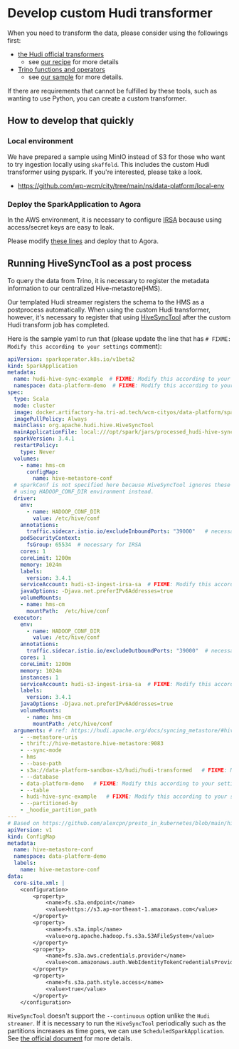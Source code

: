 # Develop custom Hudi transformer

When you need to transform the data, please consider using the followings first:
- [the Hudi official transformers](https://hudi.apache.org/docs/next/transforms/)
  - see [our recipe](https://developer.woven-city.toyota/docs/default/Component/data-platform/06_import_and_transform_and_db/) for more details
- [Trino functions and operators](https://trino.io/docs/current/functions/json.html) 
  - see [our sample](https://github.com/wp-wcm/city/tree/main/infrastructure/k8s/common/data-platform/demo-transform-json-parse) for more details.

If there are requirements that cannot be fulfilled by these tools, such as wanting to use Python, you can create a custom transformer.

## How to develop that quickly

### Local environment

We have prepared a sample using MinIO instead of S3 for those who want to try ingestion locally using `skaffold`.
This includes the custom Hudi transformer using pyspark. 
If you're interested, please take a look.
- https://github.com/wp-wcm/city/tree/main/ns/data-platform/local-env

### Deploy the SparkApplication to Agora

In the AWS environment, it is necessary to configure [IRSA](https://docs.aws.amazon.com/eks/latest/userguide/iam-roles-for-service-accounts.html) because using access/secret keys are easy to leak.

Please modify [these lines](https://github.com/wp-wcm/city/blob/313a02d74bea9585845120b8dc7b0d27ae53114e/ns/data-platform/local-env/spark-hudi-sample/02-pyspark-hudi-transformer.yaml#L45-L49) and deploy that to Agora. 


## Running HiveSyncTool as a post process

To query the data from Trino, it is necessary to register the metadata information to our centralized Hive-metastore(HMS).

Our templated Hudi streamer registers the schema to the HMS as a postprocess automatically.
When using the custom Hudi transformer, however, it's necessary to register that using [HiveSyncTool](https://hudi.apache.org/docs/syncing_metastore/#hive-sync-tool) after the custom Hudi transform job has completed.

Here is the sample yaml to run that (please update the line that has `# FIXME: Modify this according to your settings` comment):

```yaml
apiVersion: sparkoperator.k8s.io/v1beta2
kind: SparkApplication
metadata:
  name: hudi-hive-sync-example  # FIXME: Modify this according to your settings
  namespace: data-platform-demo  # FIXME: Modify this according to your settings
spec:
  type: Scala
  mode: cluster
  image: docker.artifactory-ha.tri-ad.tech/wcm-cityos/data-platform/spark-hudi-image:main-61d41ced3ead-1709112082
  imagePullPolicy: Always
  mainClass: org.apache.hudi.hive.HiveSyncTool
  mainApplicationFile: local:///opt/spark/jars/processed_hudi-hive-sync-bundle-0.14.0.jar
  sparkVersion: 3.4.1
  restartPolicy:
    type: Never
  volumes:
    - name: hms-cm
      configMap:
        name: hive-metastore-conf
  # sparkConf is not specified here because HiveSyncTool ignores these configurations including spark.hadoop.fs.s3a.***
  # using HADOOP_CONF_DIR environment instead.
  driver:
    env:
      - name: HADOOP_CONF_DIR
        value: /etc/hive/conf
    annotations:
      traffic.sidecar.istio.io/excludeInboundPorts: "39000"   # necessary for the connection between driver and executor in the istio env
    podSecurityContext:
      fsGroup: 65534  # necessary for IRSA
    cores: 1
    coreLimit: 1200m
    memory: 1024m
    labels:
      version: 3.4.1
    serviceAccount: hudi-s3-ingest-irsa-sa  # FIXME: Modify this according to your settings
    javaOptions: -Djava.net.preferIPv6Addresses=true
    volumeMounts:
    - name: hms-cm
      mountPath:  /etc/hive/conf
  executor:
    env:
      - name: HADOOP_CONF_DIR
        value: /etc/hive/conf
    annotations:
      traffic.sidecar.istio.io/excludeOutboundPorts: "39000"  # necessary for the connection between driver and executor in the istio env
    cores: 1
    coreLimit: 1200m
    memory: 1024m
    instances: 1
    serviceAccount: hudi-s3-ingest-irsa-sa  # FIXME: Modify this according to your settings
    labels:
      version: 3.4.1
    javaOptions: -Djava.net.preferIPv6Addresses=true
    volumeMounts:
      - name: hms-cm
        mountPath: /etc/hive/conf
  arguments: # ref: https://hudi.apache.org/docs/syncing_metastore/#hive-sync-configuration
    - --metastore-uris
    - thrift://hive-metastore.hive-metastore:9083
    - --sync-mode
    - hms
    - --base-path
    - s3a://data-platform-sandbox-s3/hudi/hudi-transformed   # FIXME: Modify this according to your settings
    - --database
    - data-platform-demo   # FIXME: Modify this according to your settings
    - --table
    - hudi-hive-sync-example   # FIXME: Modify this according to your settings
    - --partitioned-by
    - _hoodie_partition_path
---
# Based on https://github.com/alexcpn/presto_in_kubernetes/blob/main/hive/metastore-cfg.yaml
apiVersion: v1
kind: ConfigMap
metadata:
  name: hive-metastore-conf
  namespace: data-platform-demo
  labels:
    name: hive-metastore-conf
data:
  core-site.xml: |
    <configuration>
        <property>
            <name>fs.s3a.endpoint</name>
            <value>https://s3.ap-northeast-1.amazonaws.com</value>
        </property>
        <property>
            <name>fs.s3a.impl</name>
            <value>org.apache.hadoop.fs.s3a.S3AFileSystem</value>
        </property>
        <property>
            <name>fs.s3a.aws.credentials.provider</name>
            <value>com.amazonaws.auth.WebIdentityTokenCredentialsProvider</value>
        </property>
        <property>
            <name>fs.s3a.path.style.access</name>
            <value>true</value>
        </property>
    </configuration>
```

`HiveSyncTool` doesn't support the `--continuous` option unlike the `Hudi streamer`.
If it is necessary to run the `HiveSyncTool` periodically such as the partitions increases as time goes, we can use `ScheduledSparkApplication`.
See [the official document](https://github.com/GoogleCloudPlatform/spark-on-k8s-operator/blob/master/docs/user-guide.md#running-spark-applications-on-a-schedule-using-a-scheduledsparkapplication) for more details.
